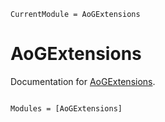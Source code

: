 ```@meta
CurrentModule = AoGExtensions
```

# AoGExtensions

Documentation for [AoGExtensions](https://github.com/greimel/AoGExtensions.jl).

```@index
```

```@autodocs
Modules = [AoGExtensions]
```
